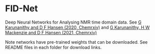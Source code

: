 # FID-Net
Deep Neural Networks for Analysing NMR time domain data. See [G Karunanithy and D F Hansen (2020, Chemrxiv)](https://chemrxiv.org/articles/preprint/FID-Net_A_Versatile_Deep_Neural_Network_Architecture_for_NMR_Spectral_Reconstruction_and_Virtual_Decoupling/13295888)
and [G Karunanithy, H W Mackenzie and D F Hansen (2021, Chemrxiv)](https://chemrxiv.org/articles/preprint/Virtual_Homonuclear_Decoupling_in_Direct_Detection_NMR_Experiments_using_Deep_Neural_Networks/14269463)

Note networks have pre-trained weights that can be downloaded. See README files in each folder for download links.
